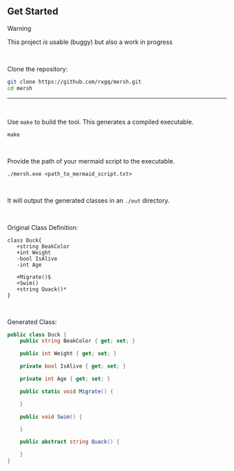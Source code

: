 ## Get Started

> [!WARNING]  
> This project _is_ usable (buggy) but also a work in progress
> 
<br>

Clone the repository:
```bash
git clone https://github.com/rxgq/mersh.git
cd mersh
```

---

<br>



Use `make` to build the tool. This generates a compiled executable.
```
make
```

<br>

Provide the path of your mermaid script to the executable.
```
./mersh.exe <path_to_mermaid_script.txt>
```

<br>

It will output the generated classes in an `./out` directory.

<br>

Original Class Definition:

 ```
class Duck{
    +string BeakColor
    +int Weight
    -bool IsAlive
    -int Age

    +Migrate()$
    +Swim()
    +string Quack()*
}
```

<br>

Generated Class:

```csharp
public class Duck {
    public string BeakColor { get; set; }

    public int Weight { get; set; }

    private bool IsAlive { get; set; }

    private int Age { get; set; }

    public static void Migrate() {

    }

    public void Swim() {

    }

    public abstract string Quack() {

    }
}
```
